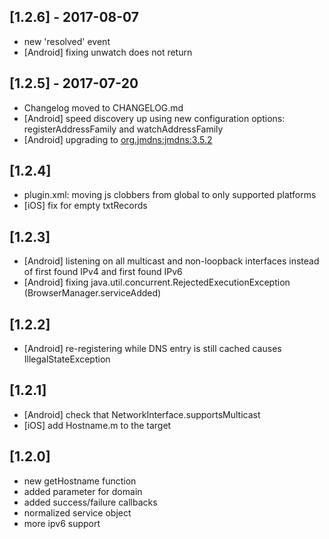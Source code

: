 ## [1.2.6] - 2017-08-07

- new 'resolved' event
- [Android] fixing unwatch does not return

## [1.2.5] - 2017-07-20

- Changelog moved to CHANGELOG.md
- [Android] speed discovery up using new configuration options: registerAddressFamily and watchAddressFamily
- [Android] upgrading to [org.jmdns:jmdns:3.5.2](https://github.com/jmdns/jmdns)

## [1.2.4]
- plugin.xml: moving js clobbers from global to only supported platforms
- [iOS] fix for empty txtRecords

## [1.2.3]
- [Android] listening on all multicast and non-loopback interfaces instead of first found IPv4 and first found IPv6
- [Android] fixing java.util.concurrent.RejectedExecutionException (BrowserManager.serviceAdded)

## [1.2.2]
- [Android] re-registering while DNS entry is still cached causes IllegalStateException

## [1.2.1]
- [Android] check that NetworkInterface.supportsMulticast
- [iOS] add Hostname.m to the target

## [1.2.0]

- new getHostname function
- added parameter for domain
- added success/failure callbacks
- normalized service object
- more ipv6 support
